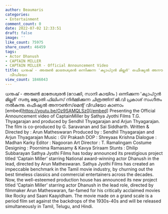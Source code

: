 ```yaml
---
author: Beaumaris
categories:
- Entertainment
comment_count: 0
date: 2022-07-02 12:33:51
draft: false
image: ''
like_count: 75975
share_count: 46459
tags:
- Actor Dhanush
- CAPTAIN MILLER
- CAPTAIN MILLER - Official Announcement Video
title: ധനുഷ് - അരുൺ മാതേശ്വരൻ ഒന്നിക്കുന്ന 'ക്യാപ്റ്റൻ മില്ലർ' ഒഫീഷ്യൽ അനൗൺസ്‌മെന്റ്
  വീഡിയോ
view_count: 1846043
---
```


ധനുഷ് - അരുൺ മാതേശ്വരൻ (റോക്കി, സാനി കായിദം ) ഒന്നിക്കുന്ന 'ക്യാപ്റ്റൻ മില്ലർ' സത്യ ജ്യോതി ഫിലിംസ് നിർമ്മിക്കുന്ന ചിത്രത്തിന് ജി.വി പ്രകാശ് സംഗീതം നൽകുന്നു. ഒഫീഷ്യൽ അനൗൺസ്‌മെന്റ് വീഡിയോ കാണാം [embed]https://youtu.be/Oz9SAMQLSz0[/embed] Presenting the Official Announcement video of CaptainMiller by Sathya Jyothi Films T.G. Thyagarajan and produced by Sendhil Thyagarajan and Arjun Thyagarajan. The film is co-produced by G. Saravanan and Sai Siddharth. Written & Directed by : Arun Matheswaran Produced by : Sendhil Thyagarajan and Arjun Thyagarajan Music : GV Prakash DOP : Shreyaas Krishna Dialogue : Madhan Karky Editor : Nagooran Art Director : T. Ramalingam Costume Designing : Poornima Ramasamy & Kavya Sriraam Stunts : Dhilip Subbarayan Sathya Jyothi Films has today announced its prestigious project titled ‘Captain Miller’ starring National award-winning actor Dhanush in the lead, directed by Arun Matheswaran. Sathya Jyothi Films has created an impeccable benchmark in the Tamil movie industry, by churning out the best timeless classics and commercial entertainers across the decades. Now, the well-esteemed production house has announced its new project titled ‘Captain Miller’ starring actor Dhanush in the lead role, directed by filmmaker Arun Matheswaran, far-famed for his critically acclaimed movies like Rocky and Saani Kaayidham. The movie made on a grand scale is a period film set against the backdrops of the 1930s-40s and will be released simultaneously in Tamil, Telugu, and Hindi.